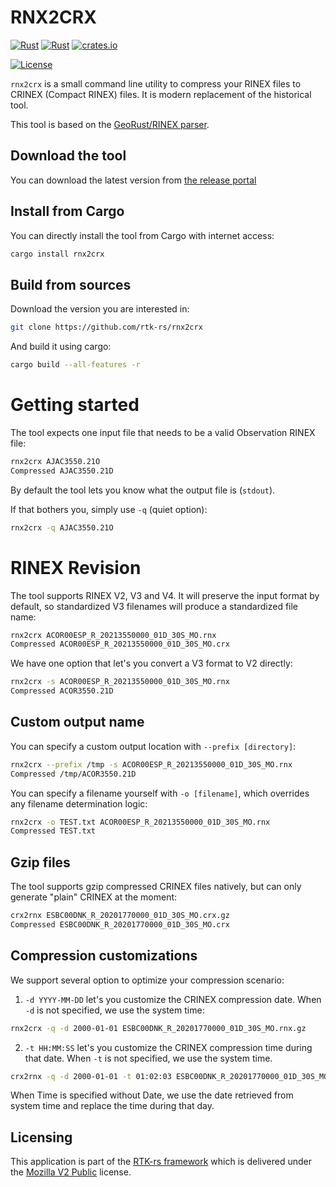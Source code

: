RNX2CRX
=======

[![Rust](https://github.com/rtk-rs/rnx2crx/actions/workflows/rust.yml/badge.svg)](https://github.com/rtk-rs/rnx2crx/actions/workflows/rust.yml)
[![Rust](https://github.com/rtk-rs/rnx2crx/actions/workflows/daily.yml/badge.svg)](https://github.com/rtk-rs/rnx2crx/actions/workflows/daily.yml)
[![crates.io](https://img.shields.io/crates/v/rnx2crx.svg)](https://crates.io/crates/rnx2crx)

[![License](https://img.shields.io/badge/license-MPL_2.0-orange?style=for-the-badge&logo=mozilla)](https://github.com/rtk-rs/rnx2crx/blob/main/LICENSE)

`rnx2crx` is a small command line utility to compress
your RINEX files to CRINEX (Compact RINEX) files. It is modern
replacement of the historical tool.

This tool is based on the [GeoRust/RINEX parser](https://github.com/georust/rinex).

## Download the tool

You can download the latest version from [the release portal](https://github.com/rtk-rs/rnx2crx/releases)

## Install from Cargo

You can directly install the tool from Cargo with internet access:

```bash
cargo install rnx2crx
```

## Build from sources

Download the version you are interested in:

```bash
git clone https://github.com/rtk-rs/rnx2crx
```

And build it using cargo:

```bash
cargo build --all-features -r
```

Getting started
===============

The tool expects one input file that needs to be a valid Observation RINEX file:

```bash
rnx2crx AJAC3550.21O
Compressed AJAC3550.21D
```

By default the tool lets you know what the output file is (`stdout`).  

If that bothers you, simply use `-q` (quiet option): 

```bash
rnx2crx -q AJAC3550.21O
```

RINEX Revision
==============

The tool supports RINEX V2, V3 and V4.
It will preserve the input format by default, so standardized V3 filenames will produce a standardized file name:

```bash
rnx2crx ACOR00ESP_R_20213550000_01D_30S_MO.rnx
Compressed ACOR00ESP_R_20213550000_01D_30S_MO.crx
```

We have one option that let's you convert a V3 format to V2 directly:

```bash
rnx2crx -s ACOR00ESP_R_20213550000_01D_30S_MO.rnx
Compressed ACOR3550.21D
```

## Custom output name

You can specify a custom output location with `--prefix [directory]`: 

```bash
rnx2crx --prefix /tmp -s ACOR00ESP_R_20213550000_01D_30S_MO.rnx
Compressed /tmp/ACOR3550.21D
```

You can specify a filename yourself with `-o [filename]`,
which overrides any filename determination logic:

```bash
rnx2crx -o TEST.txt ACOR00ESP_R_20213550000_01D_30S_MO.rnx
Compressed TEST.txt
```

## Gzip files

The tool supports gzip compressed CRINEX files natively, but can only generate
"plain" CRINEX at the moment:

```bash
crx2rnx ESBC00DNK_R_20201770000_01D_30S_MO.crx.gz
Compressed ESBC00DNK_R_20201770000_01D_30S_MO.crx
```

## Compression customizations

We support several option to optimize your compression scenario:

1. `-d YYYY-MM-DD` let's you customize the CRINEX compression date.
When `-d` is not specified, we use the system time:

```bash
rnx2crx -q -d 2000-01-01 ESBC00DNK_R_20201770000_01D_30S_MO.rnx.gz
```

2. `-t HH:MM:SS` let's you customize the CRINEX compression time during that date.
When `-t` is not specified, we use the system time.

```bash
crx2rnx -q -d 2000-01-01 -t 01:02:03 ESBC00DNK_R_20201770000_01D_30S_MO.crx.gz
```

When Time is specified without Date, we use the date retrieved from system time and replace the time during that day.

## Licensing

This application is part of the [RTK-rs framework](https://github.com/rtk-rs) which
is delivered under the [Mozilla V2 Public](https://www.mozilla.org/en-US/MPL/2.0) license.
